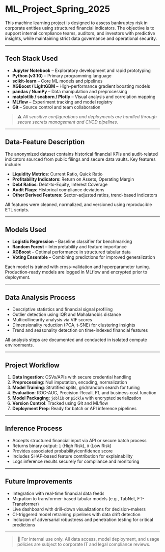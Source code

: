 # ML_Project_Spring_2025

This machine learning project is designed to assess bankruptcy risk in corporate entities using structured financial indicators. The objective is to support internal compliance teams, auditors, and investors with predictive insights, while maintaining strict data governance and operational security.

---

## Tech Stack Used

- **Jupyter Notebook** – Exploratory development and rapid prototyping  
- **Python (v3.10)** – Primary programming language  
- **scikit-learn** – Core ML models and pipelines  
- **XGBoost / LightGBM** – High-performance gradient boosting models  
- **pandas / NumPy** – Data manipulation and preprocessing  
- **matplotlib / seaborn / Plotly** – Visual analysis and correlation mapping  
- **MLflow** – Experiment tracking and model registry  
- **Git** – Source control and team collaboration

> ⚠️ *All sensitive configurations and deployments are handled through secure secrets management and CI/CD pipelines.*

---

## Data-Feature Description

The anonymized dataset contains historical financial KPIs and audit-related indicators sourced from public filings and secure data vaults. Key features include:

- **Liquidity Metrics**: Current Ratio, Quick Ratio  
- **Profitability Indicators**: Return on Assets, Operating Margin  
- **Debt Ratios**: Debt-to-Equity, Interest Coverage  
- **Audit Flags**: Historical compliance deviations  
- **Other Derived Features**: Sector-adjusted ratios, trend-based indicators

All features were cleaned, normalized, and versioned using reproducible ETL scripts.

---

## Models Used

- **Logistic Regression** – Baseline classifier for benchmarking  
- **Random Forest** – Interpretability and feature importance  
- **XGBoost** – Optimal performance in structured tabular data  
- **Voting Ensemble** – Combining predictions for improved generalization

Each model is trained with cross-validation and hyperparameter tuning. Production-ready models are logged in MLflow and encrypted prior to deployment.

---

## Data Analysis Process

- Descriptive statistics and financial signal profiling  
- Outlier detection using IQR and Mahalanobis distance  
- Multicollinearity analysis via VIF scores  
- Dimensionality reduction (PCA, t-SNE) for clustering insights  
- Trend and seasonality detection on time-indexed financial features

All analysis steps are documented and conducted in isolated compute environments.

---

## Project Workflow

1. **Data Ingestion**: CSVs/APIs with secure credential handling  
2. **Preprocessing**: Null imputation, encoding, normalization  
3. **Model Training**: Stratified splits, grid/random search for tuning  
4. **Evaluation**: ROC-AUC, Precision-Recall, F1, and business cost function  
5. **Model Packaging**: `joblib` or `pickle` with encrypted serialization  
6. **Version Control**: Tracked using Git and MLflow  
7. **Deployment Prep**: Ready for batch or API inference pipelines

---

## Inference Process

- Accepts structured financial input via API or secure batch process  
- Returns binary output: `1` (High Risk), `0` (Low Risk)  
- Provides associated probability/confidence score  
- Includes SHAP-based feature contribution for explainability  
- Logs inference results securely for compliance and monitoring

---

## Future Improvements

- Integration with real-time financial data feeds  
- Migration to transformer-based tabular models (e.g., TabNet, FT-Transformer)  
- Live dashboard with drill-down visualizations for decision-makers  
- CI-triggered model retraining pipelines with data drift detection  
- Inclusion of adversarial robustness and penetration testing for critical predictions

---

> 📁 For internal use only. All data access, model deployment, and usage policies are subject to corporate IT and legal compliance reviews.

